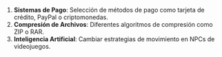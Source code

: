 

1.  **Sistemas de Pago**: Selección de métodos de pago como tarjeta de crédito, PayPal o criptomonedas.
2.  **Compresión de Archivos**: Diferentes algoritmos de compresión como ZIP o RAR.
3.  **Inteligencia Artificial**: Cambiar estrategias de movimiento en NPCs de videojuegos.